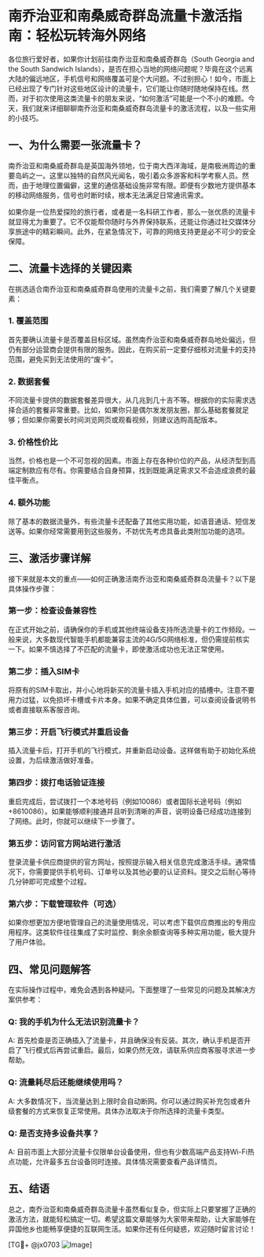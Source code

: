 # 南乔治亚和南桑威奇群岛流量卡激活指南：轻松玩转海外网络

各位旅行爱好者，如果你计划前往南乔治亚和南桑威奇群岛（South Georgia and the South Sandwich Islands），是否在担心当地的网络问题呢？毕竟在这个远离大陆的偏远地区，手机信号和网络覆盖可是个大问题。不过别担心！如今，市面上已经出现了专门针对这些地区设计的流量卡，它们能让你随时随地保持在线。然而，对于初次使用这类流量卡的朋友来说，“如何激活”可能是一个不小的难题。今天，我们就来详细聊聊南乔治亚和南桑威奇群岛流量卡的激活流程，以及一些实用的小技巧。

## 一、为什么需要一张流量卡？

南乔治亚和南桑威奇群岛是英国海外领地，位于南大西洋海域，是南极洲周边的重要岛屿之一。这里以独特的自然风光闻名，吸引着众多游客和科学考察人员。然而，由于地理位置偏僻，这里的通信基础设施非常有限。即便有少数地方提供基本的移动网络服务，信号也时断时续，根本无法满足日常通讯需求。

如果你是一位热爱探险的旅行者，或者是一名科研工作者，那么一张优质的流量卡就显得尤为重要了。它不仅能帮你随时与外界保持联系，还能让你通过社交媒体分享旅途中的精彩瞬间。此外，在紧急情况下，可靠的网络支持更是必不可少的安全保障。

## 二、流量卡选择的关键因素

在挑选适合南乔治亚和南桑威奇群岛使用的流量卡之前，我们需要了解几个关键要素：

### 1. **覆盖范围**
   首先要确认流量卡是否覆盖目标区域。虽然南乔治亚和南桑威奇群岛地处偏远，但仍有部分运营商会提供有限的服务。因此，在购买前一定要仔细核对流量卡的支持范围，避免买到无法使用的“废卡”。

### 2. **数据套餐**
   不同流量卡提供的数据套餐差异很大，从几兆到几十吉不等。根据你的实际需求选择合适的套餐非常重要。比如，如果你只是偶尔发发朋友圈，那么基础套餐就足够；但如果你需要长时间浏览网页或观看视频，则建议选购高配版本。

### 3. **价格性价比**
   当然，价格也是一个不可忽视的因素。市面上存在各种价位的产品，从经济型到高端定制款应有尽有。你需要结合自身预算，找到既能满足需求又不会造成浪费的最佳平衡点。

### 4. **额外功能**
   除了基本的数据流量外，有些流量卡还配备了其他实用功能，如语音通话、短信发送等。如果你经常需要用到这些服务，不妨优先考虑具备此类附加功能的选项。

## 三、激活步骤详解

接下来就是本文的重点——如何正确激活南乔治亚和南桑威奇群岛流量卡？以下是具体操作步骤：

### 第一步：检查设备兼容性
   在正式开始之前，请确保你的手机或其他终端设备支持所选流量卡的工作频段。一般来说，大多数现代智能手机都能兼容主流的4G/5G网络标准，但仍需提前核实一下。如果不慎选择了不匹配的流量卡，即使激活成功也无法正常使用。

### 第二步：插入SIM卡
   将原有的SIM卡取出，并小心地将新买的流量卡插入手机对应的插槽中。注意不要用力过猛，以免损坏卡槽或卡片本身。如果不确定具体位置，可以查阅设备说明书或者直接联系客服咨询。

### 第三步：开启飞行模式并重启设备
   插入流量卡后，打开手机的飞行模式，并重新启动设备。这样做有助于初始化系统设置，为后续激活做好准备。

### 第四步：拨打电话验证连接
   重启完成后，尝试拨打一个本地号码（例如10086）或者国际长途号码（例如+8610086）。如果能够顺利接通并且听到清晰的声音，说明设备已经成功连接到了网络。此时，你就可以继续下一步骤了。

### 第五步：访问官方网站进行激活
   登录流量卡供应商提供的官方网址，按照提示输入相关信息完成激活手续。通常情况下，你需要提供手机号码、订单号以及其他必要的认证资料。提交之后耐心等待几分钟即可完成整个过程。

### 第六步：下载管理软件（可选）
   如果你想更加方便地管理自己的流量使用情况，可以考虑下载供应商推出的专用应用程序。这类软件往往集成了实时监控、剩余余额查询等多种实用功能，极大提升了用户体验。

## 四、常见问题解答

在实际操作过程中，难免会遇到各种疑问。下面整理了一些常见的问题及其解决方案供参考：

### Q: 我的手机为什么无法识别流量卡？
A: 首先检查是否正确插入了流量卡，并且确保没有反装。其次，确认手机是否开启了飞行模式后再尝试重启。最后，如果仍然无效，请联系供应商客服寻求进一步帮助。

### Q: 流量耗尽后还能继续使用吗？
A: 大多数情况下，当流量达到上限时会自动断网。你可以通过购买补充包或者升级套餐的方式来恢复正常使用。具体办法取决于你所选择的流量卡类型。

### Q: 是否支持多设备共享？
A: 目前市面上大部分流量卡仅限单台设备使用，但也有少数高端产品支持Wi-Fi热点功能，允许最多五台设备同时连接。具体情况需要查看产品详情页。

## 五、结语

总之，南乔治亚和南桑威奇群岛流量卡虽然看似复杂，但实际上只要掌握了正确的激活方法，就能轻松搞定一切。希望这篇文章能够为大家带来帮助，让大家能够在异国他乡也能畅享便捷的互联网生活。如果你还有任何疑惑，欢迎随时留言讨论！

[TG💪+ @jx0703 ![Image](https://github.com/user-attachments/assets/dbca1d08-cadb-493c-b0ec-ad6f7a83f270)]